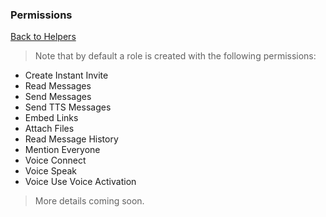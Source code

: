 ### Permissions
[Back to Helpers](../Helpers.md)

> Note that by default a role is created with the following permissions:
>
- Create Instant Invite
- Read Messages
- Send Messages
- Send TTS Messages
- Embed Links
- Attach Files
- Read Message History
- Mention Everyone
- Voice Connect
- Voice Speak
- Voice Use Voice Activation
>

> More details coming soon.